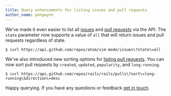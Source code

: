 ```yaml
---
title: Query enhancements for listing issues and pull requests
author_name: pengwynn
---
```

We've made it even easier to list all [issues][] and [pull requests][] via the API.
The `state` parameter now supports a value of `all` that will return issues and
pull requests regardless of state.

``` command-line
$ curl https://api.github.com/repos/atom/vim-mode/issues\?state\=all
```

We've also introduced new sorting options for [listing pull requests][pull
requests]. You can now sort pull requests by `created`, `updated`,
`popularity`, and `long-running`.

``` command-line
$ curl https://api.github.com/repos/rails/rails/pulls\?sort\=long-running\&direction\=desc
```

Happy querying. If you have any questions or feedback [get in touch][contact].

[issues]: /v3/issues/#list-issues
[pull requests]: /v3/pulls/#list-pull-requests
[contact]: https://github.com/contact?form[subject]=API+query+enhancements

